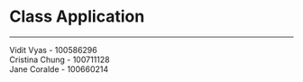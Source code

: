# Class Application
------------------------------
Vidit Vyas     - 100586296<br/>
Cristina Chung - 100711128<br/>
Jane Coralde   - 100660214<br/>
